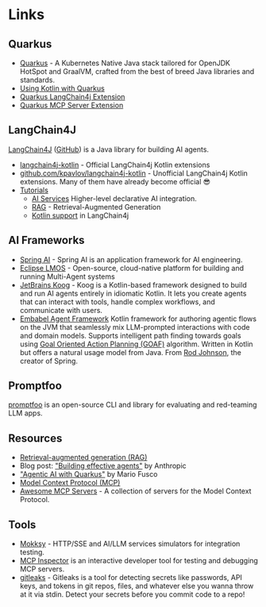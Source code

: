 # Links
     
## Quarkus
- [Quarkus](https://quarkus.io/) - A Kubernetes Native Java stack tailored for OpenJDK HotSpot and GraalVM, crafted from the best of breed Java libraries and standards.
- [Using Kotlin with Quarkus](https://quarkus.io/guides/kotlin)
- [Quarkus LangChain4j Extension](https://github.com/quarkiverse/quarkus-langchain4j) 
- [Quarkus MCP Server Extension](https://github.com/quarkiverse/quarkus-mcp-server)

## LangChain4J

[LangChain4J](https://docs.langchain4j.dev/) ([GitHub](https://github.com/langchain4j/langchain4j/)) is a Java library for building AI agents.
- [langchain4j-kotlin](https://github.com/langchain4j/langchain4j/tree/main/langchain4j-kotlin) - Official LangChain4j Kotlin extensions
- [github.com/kpavlov/langchain4j-kotlin](https://github.com/kpavlov/langchain4j-kotlin) - Unofficial LangChain4j Kotlin extensions. Many of them have already become official 😎
- [Tutorials](https://docs.langchain4j.dev/tutorials) 
  - [AI Services](https://docs.langchain4j.dev/tutorials/ai-services) Higher-level declarative AI integration.
  - [RAG](https://docs.langchain4j.dev/tutorials/rag) - Retrieval-Augmented Generation
  - [Kotlin support](https://docs.langchain4j.dev/tutorials/kotlin) in LangChain4j
         
## AI Frameworks

- [Spring AI](https://spring.io/projects/spring-ai) - Spring AI is an application framework for AI engineering.
- [Eclipse LMOS](https://eclipse.dev/lmos/) - Open-source, cloud-native platform for building and running Multi-Agent systems
- [JetBrains Koog](https://docs.koog.ai/) - Koog is a Kotlin-based framework designed to build and run AI agents entirely in idiomatic Kotlin. It lets you create agents that can interact with tools, handle complex workflows, and communicate with users.
- [Embabel Agent Framework](https://github.com/embabel/embabel-agent) Kotlin framework for authoring agentic flows on the JVM that seamlessly mix LLM-prompted interactions with code and domain models. Supports intelligent path finding towards goals using [Goal Oriented Action Planning (GOAF)](https://medium.com/@vedantchaudhari/goal-oriented-action-planning-34035ed40d0b) algorithm. Written in Kotlin but offers a natural usage model from Java. From [Rod Johnson](https://github.com/johnsonr), the creator of Spring.

## Promptfoo

[promptfoo](https://www.promptfoo.dev/docs/intro/) is an open-source CLI and library for evaluating and red-teaming LLM apps.

## Resources
                    
- [Retrieval-augmented generation (RAG)](https://en.wikipedia.org/wiki/Retrieval-augmented_generation)                   
- Blog post: ["Building effective agents"](https://www.anthropic.com/engineering/building-effective-agents) by Anthropic
- ["Agentic AI with Quarkus"](https://github.com/mariofusco/quarkus-agentic-ai) by Mario Fusco
- [Model Context Protocol (MCP)](https://modelcontextprotocol.io/)
-  [Awesome MCP Servers](https://mcpservers.org/) - A collection of servers for the Model Context Protocol.

                       
## Tools
- [Mokksy](https://mokksy.dev/) - HTTP/SSE and AI/LLM services simulators for integration testing.
- [MCP Inspector](https://modelcontextprotocol.io/docs/tools/inspector) is an interactive developer tool for testing and debugging MCP servers.
- [gitleaks](https://github.com/gitleaks/gitleaks) - Gitleaks is a tool for detecting secrets like passwords, API keys, and tokens in git repos, files, and whatever else you wanna throw at it via stdin. Detect your secrets before you commit code to a repo!

